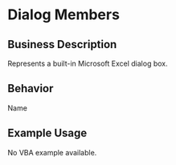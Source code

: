# Dialog Members

## Business Description
Represents a built-in Microsoft Excel dialog box.

## Behavior
Name

## Example Usage
No VBA example available.